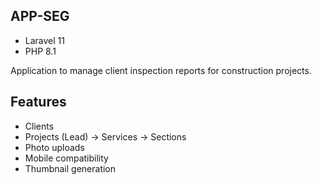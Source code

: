 ## APP-SEG

- Laravel 11
- PHP 8.1

Application to manage client inspection reports for construction projects.

## Features
- Clients
- Projects (Lead)
	-> Services
		-> Sections
- Photo uploads
- Mobile compatibility
- Thumbnail generation